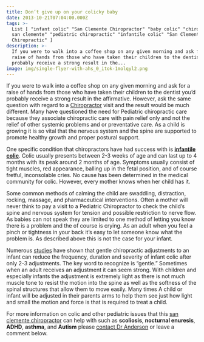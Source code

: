 ```yaml
---
title: Don’t give up on your colicky baby
date: 2013-10-21T07:04:00.000Z
tags: >-
  List [ "infant colic" "San Clemente Chiropractor" "baby colic" "chiropractor
  san clemente" "pediatric chiropractic" "infantile colic" "San Clemente
  Chiropractic" ]
description: >-
  If you were to walk into a coffee shop on any given morning and ask for a
  raise of hands from those who have taken their children to the dentist you’d
  probably receive a strong result in the...
image: img/single-flyer-with-ahs_0_itok-1molqyl2.png
---
```

If you were to walk into a coffee shop on any given morning and ask for a raise of hands from those who have taken their children to the dentist you’d probably receive a strong result in the affirmative. However, ask the same question with regard to a[](<>) [Chiropractor](../meet-doctors.html "San Clemente Chiropractor") visit and the result would be much different. Many have questioned the need for Pediatric chiropractic care because they associate chiropractic care with pain relief only and not the relief of other systemic problems and or preventative care. As a child is growing it is so vital that the nervous system and the spine are supported to promote healthy growth and proper postural support.

One specific condition that chiropractors have had success with is [](<>)**[infantile colic](http://www.earthmamaangelbaby.com/mama-resources/expert-panel/dr-cheryl-l-schmitt/can-chiropractic-care-help-my-colicky-baby "infantile colic")**. Colic usually presents between 2-3 weeks of age and can last up to 4 months with its peak around 2 months of age. Symptoms usually consist of tight muscles, red appearance, balling up in the fetal position, and of course fretful, inconsolable cries. No cause has been determined in the medical community for colic. However, every mother knows when her child has it.

Some common methods of calming the child are swaddling, distraction, rocking, massage, and pharmaceutical interventions. Often a mother will never think to pay a visit to a Pediatric Chiropractor to check the child’s spine and nervous system for tension and possible restriction to nerve flow. As babies can not speak they are limited to one method of letting you know there is a problem and the of course is crying. As an adult when you feel a pinch or tightness in your back it’s easy to let someone know what the problem is. As described above this is not the case for your infant.

Numerous[](<>) [studies](http://www.ncbi.nlm.nih.gov/pubmed/21571236 "chiropractic research") have shown that gentle chiropractic adjustments to an infant can reduce the frequency, duration and severity of infant colic after only 2-3 adjustments. The key word to recognize is “gentle.” Sometimes when an adult receives an adjustment it can seem strong. With children and especially infants the adjustment is extremely light as there is not much muscle tone to resist the motion into the spine as well as the softness of the spinal structures that allow them to move easily. Many times A child or infant will be adjusted in their parents arms to help them see just how light and small the motion and force is that is required to treat a child.

For more information on colic and other pediatric issues that this[](<>) [san clemente chiropractor](http://www.trestleschiropractic.com/ "San Clemente Chiropractor") can help with such as **scoliosis**, **nocturnal enuresis**, **ADHD**, **asthma**, and **Autism** please[](<>) [contact Dr Anderson](../ask-doctor.html "contact us") or leave a comment below.